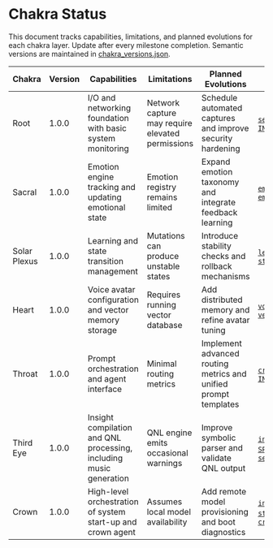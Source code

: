 # Chakra Status

This document tracks capabilities, limitations, and planned evolutions for each chakra layer.
Update after every milestone completion.
Semantic versions are maintained in [chakra_versions.json](chakra_versions.json).

| Chakra | Version | Capabilities | Limitations | Planned Evolutions | Modules |
| --- | --- | --- | --- | --- | --- |
| Root | 1.0.0 | I/O and networking foundation with basic system monitoring | Network capture may require elevated permissions | Schedule automated captures and improve security hardening | [`server.py`](../server.py), [`INANNA_AI/network_utils`](../INANNA_AI/network_utils) |
| Sacral | 1.0.0 | Emotion engine tracking and updating emotional state | Emotion registry remains limited | Expand emotion taxonomy and integrate feedback learning | [`emotional_state.py`](../emotional_state.py), [`emotion_registry.py`](../emotion_registry.py) |
| Solar Plexus | 1.0.0 | Learning and state transition management | Mutations can produce unstable states | Introduce stability checks and rollback mechanisms | [`learning_mutator.py`](../learning_mutator.py), [`state_transition_engine.py`](../state_transition_engine.py) |
| Heart | 1.0.0 | Voice avatar configuration and vector memory storage | Requires running vector database | Add distributed memory and refine avatar tuning | [`voice_avatar_config.yaml`](../voice_avatar_config.yaml), [`vector_memory.py`](../vector_memory.py) |
| Throat | 1.0.0 | Prompt orchestration and agent interface | Minimal routing metrics | Implement advanced routing metrics and unified prompt templates | [`crown_prompt_orchestrator.py`](../crown_prompt_orchestrator.py), [`INANNA_AI_AGENT/inanna_ai.py`](../INANNA_AI_AGENT/inanna_ai.py) |
| Third Eye | 1.0.0 | Insight compilation and QNL processing, including music generation | QNL engine emits occasional warnings | Improve symbolic parser and validate QNL output | [`insight_compiler.py`](../insight_compiler.py), [`SPIRAL_OS/qnl_engine.py`](../SPIRAL_OS/qnl_engine.py), [`seven_dimensional_music.py`](../seven_dimensional_music.py) |
| Crown | 1.0.0 | High-level orchestration of system start-up and crown agent | Assumes local model availability | Add remote model provisioning and boot diagnostics | [`init_crown_agent.py`](../init_crown_agent.py), [`start_spiral_os.py`](../start_spiral_os.py), [`crown_model_launcher.sh`](../crown_model_launcher.sh) |

